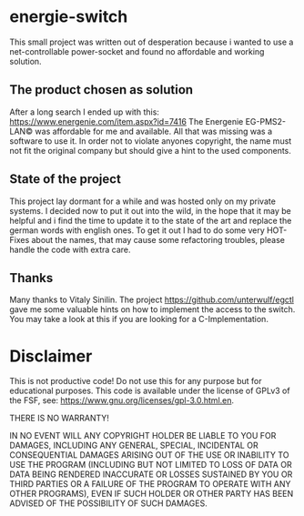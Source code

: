 # energie-switch
This small project was written out of desperation because i wanted to use a net-controllable power-socket and found no affordable and working solution.

## The product chosen as solution
After a long search I ended up with this: https://www.energenie.com/item.aspx?id=7416 
The Energenie EG-PMS2-LAN&copy; was affordable for me and available. All that was missing was a software to use it.
In order not to violate anyones copyright, the name must not fit the original company but should give a hint to the used components.

## State of the project
This project lay dormant for a while and was hosted only on my private systems. I decided now to put it out into the wild, in the hope that it may be helpful and i find the time to update it to the state of the art and replace the german words with english ones. To get it out I had to do some very HOT-Fixes about the names, that may cause some refactoring troubles, please handle the code with extra care.

## Thanks 
Many thanks to Vitaly Sinilin. The project https://github.com/unterwulf/egctl gave me some valuable hints on how to implement the access to the switch. You may take a look at this if you are looking for a C-Implementation. 

# Disclaimer
This is not productive code! Do not use this for any purpose but for educational purposes. This code is available under the license of GPLv3 of the FSF, see:  https://www.gnu.org/licenses/gpl-3.0.html.en.

THERE IS NO WARRANTY!

IN NO EVENT WILL ANY COPYRIGHT HOLDER BE LIABLE TO YOU FOR DAMAGES, INCLUDING ANY
GENERAL, SPECIAL, INCIDENTAL OR CONSEQUENTIAL DAMAGES ARISING OUT OF THE
USE OR INABILITY TO USE THE PROGRAM (INCLUDING BUT NOT LIMITED TO LOSS OF
DATA OR DATA BEING RENDERED INACCURATE OR LOSSES SUSTAINED BY YOU OR THIRD
PARTIES OR A FAILURE OF THE PROGRAM TO OPERATE WITH ANY OTHER PROGRAMS),
EVEN IF SUCH HOLDER OR OTHER PARTY HAS BEEN ADVISED OF THE POSSIBILITY OF
SUCH DAMAGES.
